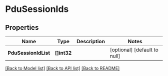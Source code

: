 # PduSessionIds

## Properties
Name | Type | Description | Notes
------------ | ------------- | ------------- | -------------
**PduSessionIdList** | **[]int32** |  | [optional] [default to null]

[[Back to Model list]](../README.md#documentation-for-models) [[Back to API list]](../README.md#documentation-for-api-endpoints) [[Back to README]](../README.md)

